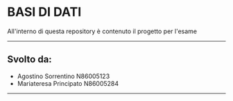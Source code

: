 # BASI DI DATI
All'interno di questa repository è contenuto il progetto per l'esame

---
## Svolto da:
- Agostino Sorrentino N86005123
- Mariateresa Principato N86005284

---
